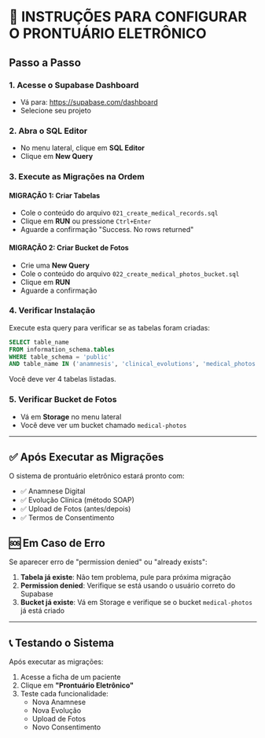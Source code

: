 # 🚨 INSTRUÇÕES PARA CONFIGURAR O PRONTUÁRIO ELETRÔNICO

## Passo a Passo

### 1. Acesse o Supabase Dashboard
- Vá para: https://supabase.com/dashboard
- Selecione seu projeto

### 2. Abra o SQL Editor
- No menu lateral, clique em **SQL Editor**
- Clique em **New Query**

### 3. Execute as Migrações na Ordem

#### **MIGRAÇÃO 1: Criar Tabelas**
- Cole o conteúdo do arquivo `021_create_medical_records.sql`
- Clique em **RUN** ou pressione `Ctrl+Enter`
- Aguarde a confirmação "Success. No rows returned"

#### **MIGRAÇÃO 2: Criar Bucket de Fotos**
- Crie uma **New Query**
- Cole o conteúdo do arquivo `022_create_medical_photos_bucket.sql`
- Clique em **RUN**
- Aguarde a confirmação

### 4. Verificar Instalação

Execute esta query para verificar se as tabelas foram criadas:

```sql
SELECT table_name
FROM information_schema.tables
WHERE table_schema = 'public'
AND table_name IN ('anamnesis', 'clinical_evolutions', 'medical_photos', 'informed_consents');
```

Você deve ver 4 tabelas listadas.

### 5. Verificar Bucket de Fotos

- Vá em **Storage** no menu lateral
- Você deve ver um bucket chamado `medical-photos`

---

## ✅ Após Executar as Migrações

O sistema de prontuário eletrônico estará pronto com:

- ✅ Anamnese Digital
- ✅ Evolução Clínica (método SOAP)
- ✅ Upload de Fotos (antes/depois)
- ✅ Termos de Consentimento

## 🆘 Em Caso de Erro

Se aparecer erro de "permission denied" ou "already exists":

1. **Tabela já existe**: Não tem problema, pule para próxima migração
2. **Permission denied**: Verifique se está usando o usuário correto do Supabase
3. **Bucket já existe**: Vá em Storage e verifique se o bucket `medical-photos` já está criado

---

## 📞 Testando o Sistema

Após executar as migrações:

1. Acesse a ficha de um paciente
2. Clique em **"Prontuário Eletrônico"**
3. Teste cada funcionalidade:
   - Nova Anamnese
   - Nova Evolução
   - Upload de Fotos
   - Novo Consentimento
